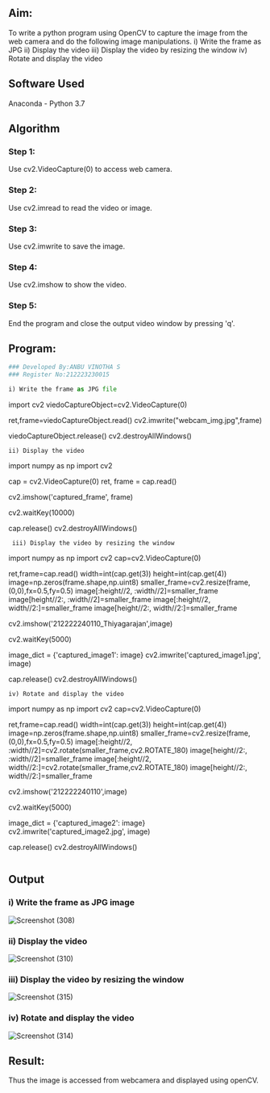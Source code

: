## Aim:
To write a python program using OpenCV to capture the image from the web camera and do the following image manipulations.
i) Write the frame as JPG 
ii) Display the video 
iii) Display the video by resizing the window
iv) Rotate and display the video

## Software Used
Anaconda - Python 3.7
## Algorithm
### Step 1:
Use cv2.VideoCapture(0) to access web camera.
### Step 2:
Use cv2.imread to read the video or image.
### Step 3:
Use cv2.imwrite to save the image.
### Step 4:
Use cv2.imshow to show the video.
### Step 5:
End the program and close the output video window by pressing 'q'.

## Program:
``` Python
### Developed By:ANBU VINOTHA S
### Register No:212223230015

i) Write the frame as JPG file
```
import cv2
viedoCaptureObject=cv2.VideoCapture(0)

ret,frame=viedoCaptureObject.read()
cv2.imwrite("webcam_img.jpg",frame)

viedoCaptureObject.release()
cv2.destroyAllWindows()
```
ii) Display the video
```
import numpy as np
import cv2

cap = cv2.VideoCapture(0)
ret, frame = cap.read()

cv2.imshow('captured_frame', frame)

cv2.waitKey(10000)


cap.release()
cv2.destroyAllWindows()

```
 iii) Display the video by resizing the window
```
import numpy as np
import cv2
cap=cv2.VideoCapture(0)

ret,frame=cap.read()
width=int(cap.get(3))
height=int(cap.get(4))
image=np.zeros(frame.shape,np.uint8)
smaller_frame=cv2.resize(frame,(0,0),fx=0.5,fy=0.5)
image[:height//2, :width//2]=smaller_frame
image[height//2:, :width//2]=smaller_frame
image[:height//2, width//2:]=smaller_frame
image[height//2:, width//2:]=smaller_frame

cv2.imshow('212222240110_Thiyagarajan',image)

cv2.waitKey(5000)  

image_dict = {'captured_image1': image}
cv2.imwrite('captured_image1.jpg', image)

cap.release()
cv2.destroyAllWindows()
```
iv) Rotate and display the video
```
import numpy as np
import cv2
cap=cv2.VideoCapture(0)

ret,frame=cap.read()
width=int(cap.get(3))
height=int(cap.get(4))
image=np.zeros(frame.shape,np.uint8)
smaller_frame=cv2.resize(frame,(0,0),fx=0.5,fy=0.5)
image[:height//2, :width//2]=cv2.rotate(smaller_frame,cv2.ROTATE_180)
image[height//2:, :width//2]=smaller_frame
image[:height//2, width//2:]=cv2.rotate(smaller_frame,cv2.ROTATE_180)
image[height//2:, width//2:]=smaller_frame

cv2.imshow('212222240110',image)

cv2.waitKey(5000) 

image_dict = {'captured_image2': image}
cv2.imwrite('captured_image2.jpg', image)

cap.release()
cv2.destroyAllWindows()
```
```
## Output
### i) Write the frame as JPG image
![Screenshot (308)](https://github.com/user-attachments/assets/7b43fd44-415a-4cf6-b764-e40cd514c497)

### ii) Display the video
![Screenshot (310)](https://github.com/user-attachments/assets/863bb8ee-6a7f-477c-b5c4-87c6621c0f4b)

### iii) Display the video by resizing the window
![Screenshot (315)](https://github.com/user-attachments/assets/dc0091ff-aabe-42c6-b93f-f94c3a592cee)

### iv) Rotate and display the video
![Screenshot (314)](https://github.com/user-attachments/assets/71d8d86a-dbe3-4dbc-a9c4-45a1f7c6cc4a)

## Result:
Thus the image is accessed from webcamera and displayed using openCV.
